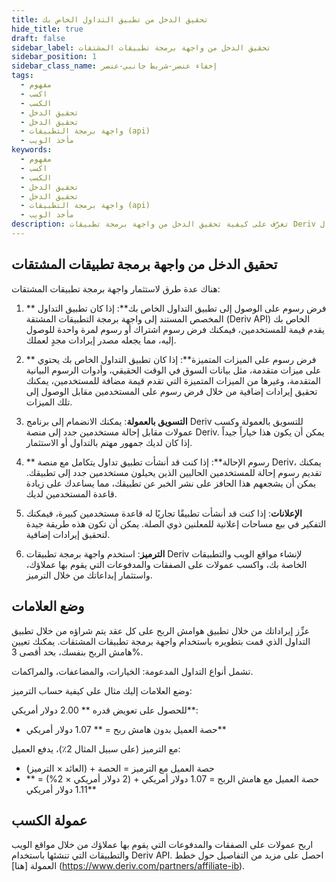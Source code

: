 ```yaml
---
title: تحقيق الدخل من تطبيق التداول الخاص بك
hide_title: true
draft: false
sidebar_label: تحقيق الدخل من واجهة برمجة تطبيقات المشتقات
sidebar_position: 1
sidebar_class_name: إخفاء عنصر-شريط جانبي-عنصر
tags:
  - مفهوم
  - اكسب
  - الكسب
  - تحقيق الدخل
  - تحقيق الدخل
  - واجهة برمجة التطبيقات (api)
  - مأخذ الويب
keywords:
  - مفهوم
  - اكسب
  - الكسب
  - تحقيق الدخل
  - تحقيق الدخل
  - واجهة برمجة التطبيقات (api)
  - مأخذ الويب
description: تعرَّف على كيفية تحقيق الدخل من واجهة برمجة تطبيقات Deriv من خلال أن تصبح شركة تابعة ل Deriv، أو الإعلان على تطبيق التداول الخاص بك، أو تقديم ميزات متميزة.
---
```


## تحقيق الدخل من واجهة برمجة تطبيقات المشتقات

هناك عدة طرق لاستثمار واجهة برمجة تطبيقات المشتقات:

1. \*\* فرض رسوم على الوصول إلى تطبيق التداول الخاص بك\*\*: إذا كان تطبيق التداول المخصص المستند إلى واجهة برمجة التطبيقات المشتقة (Deriv API) الخاص بك يقدم قيمة للمستخدمين، فيمكنك فرض رسوم اشتراك أو رسوم لمرة واحدة للوصول إليه، مما يجعله مصدر إيرادات مجدٍ لعملك.

2. \*\* فرض رسوم على الميزات المتميزة\*\*: إذا كان تطبيق التداول الخاص بك يحتوي على ميزات متقدمة، مثل بيانات السوق في الوقت الحقيقي، وأدوات الرسوم البيانية المتقدمة، وغيرها من الميزات المتميزة التي تقدم قيمة مضافة للمستخدمين، يمكنك تحقيق إيرادات إضافية من خلال فرض رسوم على المستخدمين مقابل الوصول إلى تلك الميزات.

3. **التسويق بالعمولة**: يمكنك الانضمام إلى برنامج Deriv للتسويق بالعمولة وكسب عمولات مقابل إحالة مستخدمين جدد إلى منصة Deriv. يمكن أن يكون هذا خياراً جيداً إذا كان لديك جمهور مهتم بالتداول أو الاستثمار.

4. \*\* رسوم الإحالة\*\*: إذا كنت قد أنشأت تطبيق تداول يتكامل مع منصة Deriv، يمكنك تقديم رسوم إحالة للمستخدمين الحاليين الذين يحيلون مستخدمين جدد إلى تطبيقك. يمكن أن يشجعهم هذا الحافز على نشر الخبر عن تطبيقك، مما يساعدك على زيادة قاعدة المستخدمين لديك.

5. **الإعلانات**: إذا كنت قد أنشأت تطبيقًا تجاريًا له قاعدة مستخدمين كبيرة، فيمكنك التفكير في بيع مساحات إعلانية للمعلنين ذوي الصلة. يمكن أن تكون هذه طريقة جيدة لتحقيق إيرادات إضافية.

6. **الترميز**: استخدم واجهة برمجة تطبيقات Deriv لإنشاء مواقع الويب والتطبيقات الخاصة بك، واكسب عمولات على الصفقات والمدفوعات التي يقوم بها عملاؤك، واستثمار إبداعاتك من خلال الترميز.

## وضع العلامات

عزِّز إيراداتك من خلال تطبيق هوامش الربح على كل عقد يتم شراؤه من خلال تطبيق التداول الذي قمت بتطويره باستخدام واجهة برمجة تطبيقات المشتقات. يمكنك تعيين هامش الربح بنفسك، بحد أقصى 3%.

تشمل أنواع التداول المدعومة: الخيارات، والمضاعفات، والمراكمات.

وضع العلامات إليك مثال على كيفية حساب الترميز:

للحصول على تعويض قدره \*\* 2.00 دولار أمريكي\*\*:

- حصة العميل بدون هامش ربح = \*\* 1.07 دولار أمريكي\*\*

مع الترميز (على سبيل المثال 2٪)، يدفع العميل:

- حصة العميل مع الترميز = الحصة + (العائد × الترميز)
- حصة العميل مع هامش الربح = 1.07 دولار أمريكي + (2 دولار أمريكي × 2%) = \*\* 1.11 دولار أمريكي\*\*

## عمولة الكسب

اربح عمولات على الصفقات والمدفوعات التي يقوم بها عملاؤك من خلال مواقع الويب والتطبيقات التي تنشئها باستخدام Deriv API. احصل على مزيد من التفاصيل حول خطط العمولة [هنا] (https://www.deriv.com/partners/affiliate-ib).

